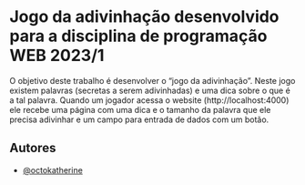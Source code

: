 
# Jogo da adivinhação desenvolvido para a disciplina de programação WEB 2023/1

O objetivo deste trabalho é desenvolver o “jogo da adivinhação”. Neste jogo existem palavras (secretas a serem adivinhadas)
e uma dica sobre o que é a tal palavra. Quando um jogador acessa o website (http://localhost:4000) ele recebe uma
página com uma dica e o tamanho da palavra que ele precisa adivinhar e um campo para entrada de dados com um
botão.

## Autores 

- [@octokatherine](https://www.github.com/erikgna)


